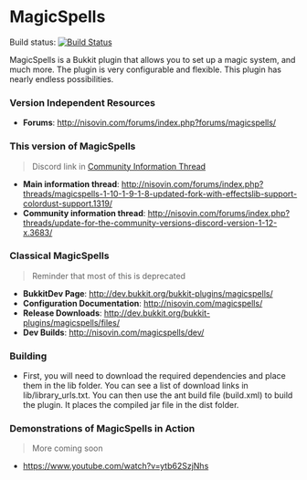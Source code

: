# MagicSpells
Build status: [![Build Status](https://travis-ci.org/TheComputerGeek2/MagicSpells.svg?branch=master)](https://travis-ci.org/TheComputerGeek2/MagicSpells)

MagicSpells is a Bukkit plugin that allows you to set up a magic system, and much more. The plugin is very configurable and flexible.
This plugin has nearly endless possibilities.

### Version Independent Resources
- **Forums**: http://nisovin.com/forums/index.php?forums/magicspells/  


### This version of MagicSpells
> Discord link in [Community Information Thread](http://nisovin.com/forums/index.php?threads/update-for-the-community-versions-discord-version-1-12-x.3683/)
- **Main information thread**: http://nisovin.com/forums/index.php?threads/magicspells-1-10-1-9-1-8-updated-fork-with-effectslib-support-colordust-support.1319/
- **Community information thread**: http://nisovin.com/forums/index.php?threads/update-for-the-community-versions-discord-version-1-12-x.3683/


### Classical MagicSpells
> Reminder that most of this is deprecated
- **BukkitDev Page**: http://dev.bukkit.org/bukkit-plugins/magicspells/  
- **Configuration Documentation**: http://nisovin.com/magicspells/  
- **Release Downloads**: http://dev.bukkit.org/bukkit-plugins/magicspells/files/  
- **Dev Builds**: http://nisovin.com/magicspells/dev/  

### Building
- First, you will need to download the required dependencies and place them in the lib folder. You can see a list of download links
in lib/library_urls.txt. You can then use the ant build file (build.xml) to build the plugin. It places the compiled jar file
in the dist folder.

### Demonstrations of MagicSpells in Action
> More coming soon
- https://www.youtube.com/watch?v=ytb62SzjNhs
